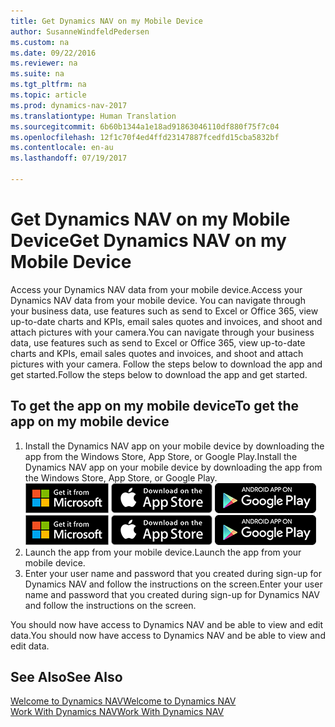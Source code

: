 ```yaml
---
title: Get Dynamics NAV on my Mobile Device
author: SusanneWindfeldPedersen
ms.custom: na
ms.date: 09/22/2016
ms.reviewer: na
ms.suite: na
ms.tgt_pltfrm: na
ms.topic: article
ms.prod: dynamics-nav-2017
ms.translationtype: Human Translation
ms.sourcegitcommit: 6b60b1344a1e18ad91863046110df880f75f7c04
ms.openlocfilehash: 12f1c70f4ed4ffd23147887fcedfd15cba5832bf
ms.contentlocale: en-au
ms.lasthandoff: 07/19/2017

---
```


# <a name="get-dynamics-nav-on-my-mobile-device"></a><span data-ttu-id="0cb30-102">Get Dynamics NAV on my Mobile Device</span><span class="sxs-lookup"><span data-stu-id="0cb30-102">Get Dynamics NAV on my Mobile Device</span></span>
<span data-ttu-id="0cb30-103">Access your Dynamics NAV data from your mobile device.</span><span class="sxs-lookup"><span data-stu-id="0cb30-103">Access your Dynamics NAV data from your mobile device.</span></span> <span data-ttu-id="0cb30-104">You can navigate through your business data, use features such as send to Excel or Office 365, view up-to-date charts and KPIs, email sales quotes and invoices, and shoot and attach pictures with your camera.</span><span class="sxs-lookup"><span data-stu-id="0cb30-104">You can navigate through your business data, use features such as send to Excel or Office 365, view up-to-date charts and KPIs, email sales quotes and invoices, and shoot and attach pictures with your camera.</span></span> <span data-ttu-id="0cb30-105">Follow the steps below to download the app and get started.</span><span class="sxs-lookup"><span data-stu-id="0cb30-105">Follow the steps below to download the app and get started.</span></span>

## <a name="to-get-the-app-on-my-mobile-device"></a><span data-ttu-id="0cb30-106">To get the app on my mobile device</span><span class="sxs-lookup"><span data-stu-id="0cb30-106">To get the app on my mobile device</span></span>
1. <span data-ttu-id="0cb30-107">Install the Dynamics NAV app on your mobile device by downloading the app from the Windows Store, App Store, or Google Play.</span><span class="sxs-lookup"><span data-stu-id="0cb30-107">Install the Dynamics NAV app on your mobile device by downloading the app from the Windows Store, App Store, or Google Play.</span></span>  
<span data-ttu-id="0cb30-108">[![Windows Store](./media/install-mobile-app/windowsstore.png)](http://go.microsoft.com/fwlink/?LinkId=734848)
[![App Store](./media/install-mobile-app/appstore.png)](http://go.microsoft.com/fwlink/?LinkId=734847) [![Google Play](./media/install-mobile-app/googleplay.png)](http://go.microsoft.com/fwlink/?LinkId=734849)</span><span class="sxs-lookup"><span data-stu-id="0cb30-108">[![Windows Store](./media/install-mobile-app/windowsstore.png)](http://go.microsoft.com/fwlink/?LinkId=734848)
[![App Store](./media/install-mobile-app/appstore.png)](http://go.microsoft.com/fwlink/?LinkId=734847) [![Google Play](./media/install-mobile-app/googleplay.png)](http://go.microsoft.com/fwlink/?LinkId=734849)</span></span>  
2. <span data-ttu-id="0cb30-109">Launch the app from your mobile device.</span><span class="sxs-lookup"><span data-stu-id="0cb30-109">Launch the app from your mobile device.</span></span>
3. <span data-ttu-id="0cb30-110">Enter your user name and password that you created during sign-up for Dynamics NAV and follow the instructions on the screen.</span><span class="sxs-lookup"><span data-stu-id="0cb30-110">Enter your user name and password that you created during sign-up for Dynamics NAV and follow the instructions on the screen.</span></span>

<span data-ttu-id="0cb30-111">You should now have access to Dynamics NAV and be able to view and edit data.</span><span class="sxs-lookup"><span data-stu-id="0cb30-111">You should now have access to Dynamics NAV and be able to view and edit data.</span></span>

## <a name="see-also"></a><span data-ttu-id="0cb30-112">See Also</span><span class="sxs-lookup"><span data-stu-id="0cb30-112">See Also</span></span>
[<span data-ttu-id="0cb30-113">Welcome to Dynamics NAV</span><span class="sxs-lookup"><span data-stu-id="0cb30-113">Welcome to Dynamics NAV</span></span>](across-get-started.md)  
[<span data-ttu-id="0cb30-114">Work With Dynamics NAV</span><span class="sxs-lookup"><span data-stu-id="0cb30-114">Work With Dynamics NAV</span></span>](ui-work-product.md)  

